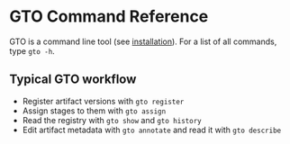 # GTO Command Reference

GTO is a command line tool (see [installation](/doc/gto/install)). For a list of
all commands, type `gto -h`.

## Typical GTO workflow

- Register artifact versions with `gto register`
- Assign stages to them with `gto assign`
- Read the registry with `gto show` and `gto history`
- Edit artifact metadata with `gto annotate` and read it with `gto describe`
